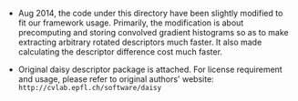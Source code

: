 - Aug 2014, the code under this directory have been slightly modified to fit our framework usage. Primarily, the modification is about precomputing and storing convolved gradient histograms so as to make extracting arbitrary rotated descriptors much faster. It also made calculating the descriptor difference cost much faster. 

- Original daisy descriptor package is attached. For license requirement and usage, please refer to original authors' website: 
`http://cvlab.epfl.ch/software/daisy`